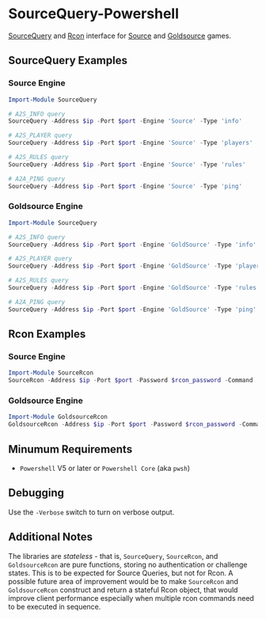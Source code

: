 # SourceQuery-Powershell

[SourceQuery](https://developer.valvesoftware.com/wiki/Server_queries) and [Rcon](https://developer.valvesoftware.com/wiki/Source_RCON_Protocol) interface for [Source](https://developer.valvesoftware.com/wiki/Source) and [Goldsource](https://developer.valvesoftware.com/wiki/Goldsource) games.


## SourceQuery Examples

### Source Engine

```powershell
Import-Module SourceQuery

# A2S_INFO query
SourceQuery -Address $ip -Port $port -Engine 'Source' -Type 'info'      # Returns a hashtable of server metadata

# A2S_PLAYER query
SourceQuery -Address $ip -Port $port -Engine 'Source' -Type 'players'   # Returns a hashtable of players

# A2S_RULES query
SourceQuery -Address $ip -Port $port -Engine 'Source' -Type 'rules'     # Returns a hashtable of server cvars

# A2A_PING query
SourceQuery -Address $ip -Port $port -Engine 'Source' -Type 'ping'      # Returns a hashtable of whether the ping was successful
```

### Goldsource Engine

```powershell
Import-Module SourceQuery

# A2S_INFO query
SourceQuery -Address $ip -Port $port -Engine 'GoldSource' -Type 'info'      # Returns a hashtable of server metadata

# A2S_PLAYER query
SourceQuery -Address $ip -Port $port -Engine 'GoldSource' -Type 'players'  # Returns a hashtable of players

# A2S_RULES query
SourceQuery -Address $ip -Port $port -Engine 'GoldSource' -Type 'rules'    # Returns a hashtable of server cvars

# A2A_PING query
SourceQuery -Address $ip -Port $port -Engine 'GoldSource' -Type 'ping'     # Returns a hashtable of whether the ping was successful
```

## Rcon Examples

### Source Engine

```powershell
Import-Module SourceRcon
SourceRcon -Address $ip -Port $port -Password $rcon_password -Command 'status'
```

### Goldsource Engine

```powershell
Import-Module GoldsourceRcon
GoldsourceRcon -Address $ip -Port $port -Password $rcon_password -Command 'status'
```

## Minumum Requirements

- `Powershell` V5 or later or `Powershell Core` (aka `pwsh`)

## Debugging

Use the `-Verbose` switch to turn on verbose output.

## Additional Notes

The libraries are *stateless* - that is, `SourceQuery`, `SourceRcon`, and `GoldsourceRcon` are pure functions, storing no authentication or challenge states. This is to be expected for Source Queries, but not for Rcon. A possible future area of improvement would be to make `SourceRcon` and `GoldsourceRcon` construct and return a stateful Rcon object, that would improve client performance especially when multiple rcon commands need to be executed in sequence.